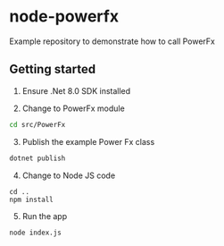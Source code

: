 # node-powerfx

Example repository to demonstrate how to call PowerFx

## Getting started

1. Ensure .Net 8.0 SDK installed

2. Change to PowerFx module

```bash
cd src/PowerFx
```

3. Publish the example Power Fx class

```bash
dotnet publish
```

4. Change to Node JS code

```
cd ..
npm install
```

5. Run the app

```
node index.js
```

